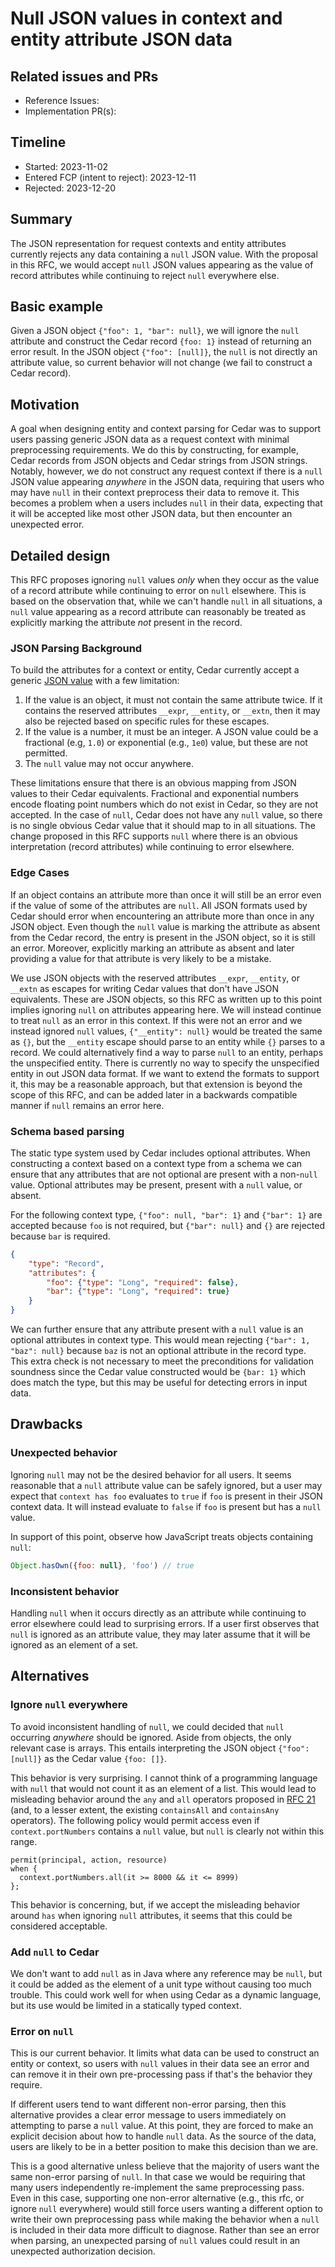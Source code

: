 # Null JSON values in context and entity attribute JSON data

## Related issues and PRs

- Reference Issues:
- Implementation PR(s):

## Timeline

- Started: 2023-11-02
- Entered FCP (intent to reject): 2023-12-11
- Rejected: 2023-12-20

## Summary

The JSON representation for request contexts and entity attributes currently rejects any data containing a `null` JSON value. 
With the proposal in this RFC, we would accept `null` JSON values appearing as the value of record attributes while continuing to reject `null` everywhere else.

## Basic example

Given a JSON object `{"foo": 1, "bar": null}`, we will ignore the `null` attribute and construct the Cedar record `{foo: 1}` instead of returning an error result.
In the JSON object `{"foo": [null]}`, the `null` is not directly an attribute value, so current behavior will not change (we fail to construct a Cedar record).

## Motivation

A goal when designing entity and context parsing for Cedar was to support users passing generic JSON data as a request context with minimal preprocessing requirements.
We do this by constructing, for example, Cedar records from JSON objects and Cedar strings from JSON strings.
Notably, however, we do not construct any request context if there is a `null` JSON value appearing _anywhere_ in the JSON data, requiring that users who may have `null` in their context preprocess their data to remove it.
This becomes a problem when a users includes `null` in their data, expecting that it will be accepted like most other JSON data, but then encounter an unexpected error.

## Detailed design

This RFC proposes ignoring `null` values _only_ when they occur as the value of a record attribute while continuing to error on `null` elsewhere.
This is based on the observation that, while we can't handle `null` in all situations, a `null` value appearing as a record attribute can reasonably be treated as explicitly marking the attribute _not_ present in the record.

### JSON Parsing Background

To build the attributes for a context or entity, Cedar currently accept a generic [JSON value](https://www.json.org/json-en.html) with a few limitation:

1. If the value is an object, it must not contain the same attribute twice. If it contains the reserved attributes `__expr`, `__entity`, or `__extn`, then it may also be rejected based on specific rules for these escapes.
2. If the value is a number, it must be an integer. A JSON value could be a fractional (e.g, `1.0`) or exponential (e.g., `1e0`) value, but these are not permitted.
3. The `null` value may not occur anywhere.

These limitations ensure that there is an obvious mapping from JSON values to their Cedar equivalents.
Fractional and exponential numbers encode floating point numbers which do not exist in Cedar, so they are not accepted.
In the case of `null`, Cedar does not have any `null` value, so there is no single obvious Cedar value that it should map to in all situations.
The change proposed in this RFC supports `null` where there is an obvious interpretation (record attributes) while continuing to error elsewhere.

### Edge Cases

If an object contains an attribute more than once it will still be an error even if the value of some of the attributes are `null`.
All JSON formats used by Cedar should error when encountering an attribute more than once in any JSON object.
Even though the `null` value is marking the attribute as absent from the Cedar record, the entry is present in the JSON object, so it is still an error.
Moreover, explicitly marking an attribute as absent and later providing a value for that attribute is very likely to be a mistake.

We use JSON objects with the reserved attributes `__expr`, `__entity`, or `__extn` as escapes for writing Cedar values that don't have JSON equivalents.
These are JSON objects, so this RFC as written up to this point implies ignoring `null` on attributes appearing here.
We will instead continue to treat `null` as an error in this context.
If this were not an error and we instead ignored `null` values, `{"__entity": null}` would be treated the same as `{}`, but the `__entity` escape should parse to an entity while `{}` parses to a record.
We could alternatively find a way to parse `null` to an entity, perhaps the unspecified entity.
There is currently no way to specify the unspecified entity in out JSON data format.
If we want to extend the formats to support it, this may be a reasonable approach, but that extension is beyond the scope of this RFC, and can be added later in a backwards compatible manner if `null` remains an error here.

### Schema based parsing

The static type system used by Cedar includes optional attributes. 
When constructing a context based on a context type from a schema we can ensure that any attributes that are not optional are present with a non-`null` value.
Optional attributes may be present, present with a `null` value, or absent.

For the following context type, `{"foo": null, "bar": 1}` and `{"bar": 1}` are accepted because `foo` is not required, but `{"bar": null}` and `{}` are rejected because `bar` is required.

```json
{
    "type": "Record",
    "attributes": {
        "foo": {"type": "Long", "required": false},
        "bar": {"type": "Long", "required": true}
    }
}
```

We can further ensure that any attribute present with a `null` value is an optional attributes in context type.
This would mean rejecting `{"bar": 1, "baz": null}` because `baz` is not an optional attribute in the record type.
This extra check is not necessary to meet the preconditions for validation soundness since the Cedar value constructed would be `{bar: 1}` which does match the type, but this may be useful for detecting errors in input data.

## Drawbacks

### Unexpected behavior

Ignoring `null` may not be the desired behavior for all users.
It seems reasonable that a `null` attribute value can be safely ignored, but a user may expect that `context has foo` evaluates to `true` if `foo` is present in their JSON context data.
It will instead evaluate to `false` if `foo` is present but has a `null` value.

In support of this point, observe how JavaScript treats objects containing `null`:
```js
Object.hasOwn({foo: null}, 'foo') // true
```

### Inconsistent behavior

Handling `null` when it occurs directly as an attribute while continuing to error elsewhere could lead to surprising errors.
If a user first observes that `null` is ignored as an attribute value, they may later assume that it will be ignored as an element of a set.

## Alternatives

### Ignore `null` everywhere

To avoid inconsistent handling of `null`, we could decided that `null` occurring _anywhere_ should be ignored. 
Aside from objects, the only relevant case is arrays.
This entails interpreting the JSON object `{"foo": [null]}` as the Cedar value `{foo: []}`.

This behavior is very surprising.
I cannot think of a programming language with `null` that would not count it as an element of a list.
This would lead to misleading behavior around  the `any` and `all` operators proposed in [RFC 21](https://github.com/cedar-policy/rfcs/pull/21) (and, to a lesser extent, the existing `containsAll` and `containsAny` operators).
The following policy would permit access even if `context.portNumbers` contains a `null` value, but `null` is clearly not within this range.

```cedar
permit(principal, action, resource)
when {
  context.portNumbers.all(it >= 8000 && it <= 8999)
};
```

This behavior is concerning, but, if we accept the misleading behavior around `has` when ignoring `null` attributes, it seems that this could be considered acceptable.

### Add `null` to Cedar

We don't want to add `null` as in Java where any reference may be `null`, but it could be added as the element of a unit type without causing too much trouble.
This could work well for when using Cedar as a dynamic language, but its use would be limited in a statically typed context.

### Error on `null`

This is our current behavior.
It limits what data can be used to construct an entity or context, so users with `null` values in their data see an error and can remove it in their own pre-processing pass if that's the behavior they require.

If different users tend to want different non-error parsing, then this alternative provides a clear error message to users immediately on attempting to parse a `null` value.
At this point, they are forced to make an explicit decision about how to handle `null` data.
As the source of the data, users are likely to be in a better position to make this decision than we are.

This is a good alternative unless believe that the majority of users want the same non-error parsing of `null`.
In that case we would be requiring that many users independently re-implement the same preprocessing pass.
Even in this case, supporting one non-error alternative (e.g., this rfc, or ignore `null` everywhere) would still force users wanting a different option to write their own preprocessing pass while making the behavior when a `null` is included in their data more difficult to diagnose.
Rather than see an error when parsing, an unexpected parsing of `null` values could result in an unexpected authorization decision.


